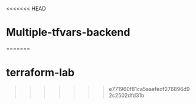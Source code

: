 <<<<<<< HEAD
# Multiple-tfvars-backend
=======
# terraform-lab
>>>>>>> e771960f81ca5aaefedf276896d92c2502dfd31b

